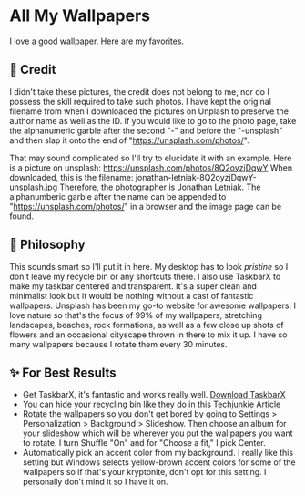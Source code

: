 # All My Wallpapers
I love a good wallpaper. Here are my favorites. 

## 📃 Credit
I didn't take these pictures, the credit does not belong to me, nor do I possess the skill required to take such photos. I have kept the original filename from when I downloaded the pictures on Unplash to preserve the author name as well as the ID. If you would like to go to the photo page, take the alphanumeric garble after the second "-" and before the "-unsplash" and then slap it onto the end of "https://unsplash.com/photos/".

That may sound complicated so I'll try to elucidate it with an example.
Here is a picture on unsplash: https://unsplash.com/photos/8Q2oyzjDqwY
When downloaded, this is the filename: jonathan-letniak-8Q2oyzjDqwY-unsplash.jpg
Therefore, the photographer is Jonathan Letniak. The alphanumberic garble after the name can be appended to "https://unsplash.com/photos/" in a browser and the image page can be found.

## 🧭 Philosophy
This sounds smart so I'll put it in here.
My desktop has to look *pristine* so I don't leave my recycle bin or any shortcuts there. I also use TaskbarX to make my taskbar centered and transparent. It's a super clean and minimalist look but it would be nothing without a cast of fantastic wallpapers. Unsplash has been my go-to website for awesome wallpapers. I love nature so that's the focus of 99% of my wallpapers, stretching landscapes, beaches, rock formations, as well as a few close up shots of flowers and an occasional cityscape thrown in there to mix it up. I have so many wallpapers because I rotate them every 30 minutes.

## ✨ For Best Results
- Get TaskbarX, it's fantastic and works really well. [Download TaskbarX](https://chrisandriessen.nl/taskbarx)
- You can hide your recycling bin like they do in this [Techjunkie Article](https://www.techjunkie.com/remove-recycle-bin-from-windows-10-desktop)
- Rotate the wallpapers so you don't get bored by going to Settings > Personalization > Background > Slideshow. Then choose an album for your slideshow which will be wherever you put the wallpapers you want to rotate. I turn Shuffle "On" and for "Choose a fit," I pick Center.
- Automatically pick an accent color from my background. I really like this setting but Windows selects yellow-brown accent colors for some of the wallpapers so if that's your kryptonite, don't opt for this setting. I personally don't mind it so I have it on. 

